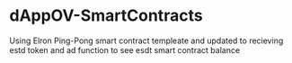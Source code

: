 # dAppOV-SmartContracts

Using Elron Ping-Pong smart contract templeate and updated to recieving estd token and ad function to see esdt smart contract balance
